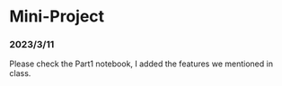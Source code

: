 # Mini-Project
### 2023/3/11
Please check the Part1 notebook, I added the features we mentioned in class. 
